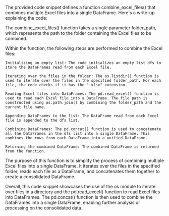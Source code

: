 The provided code snippet defines a function combine_excel_files() that combines multiple Excel files into a single DataFrame. Here's a write-up explaining the code:

The combine_excel_files() function takes a single parameter folder_path, which represents the path to the folder containing the Excel files to be combined.

Within the function, the following steps are performed to combine the Excel files:

    Initializing an empty list: The code initializes an empty list dfs to store the DataFrames read from each Excel file.

    Iterating over the files in the folder: The os.listdir() function is used to iterate over the files in the specified folder_path. For each file, the code checks if it has the ".xlsx" extension.

    Reading Excel files into DataFrames: The pd.read_excel() function is used to read each Excel file into a DataFrame. The file path is constructed using os.path.join() by combining the folder_path and the current file name.

    Appending DataFrames to the list: The DataFrame read from each Excel file is appended to the dfs list.

    Combining DataFrames: The pd.concat() function is used to concatenate all the DataFrames in the dfs list into a single DataFrame. This combines the rows from each DataFrame into a unified DataFrame.

    Returning the combined DataFrame: The combined DataFrame is returned from the function.

The purpose of this function is to simplify the process of combining multiple Excel files into a single DataFrame. It iterates over the files in the specified folder, reads each file as a DataFrame, and concatenates them together to create a consolidated DataFrame.

Overall, this code snippet showcases the use of the os module to iterate over files in a directory and the pd.read_excel() function to read Excel files into DataFrames. The pd.concat() function is then used to combine the DataFrames into a single DataFrame, enabling further analysis or processing on the consolidated data.